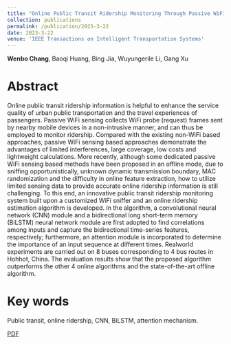 ```yaml
---
title: "Online Public Transit Ridership Monitoring Through Passive WiFi Sensing"
collection: publications
permalink: /publication/2023-3-22
date: 2023-3-22
venue: 'IEEE Transactions on Intelligent Transportation Systems'
---
```


**Wenbo Chang**, Baoqi Huang, Bing Jia, Wuyungerile Li, Gang Xu

# Abstract 

Online public transit ridership information is helpful to enhance the service quality of urban public transportation and the travel experiences of passengers. Passive WiFi sensing collects WiFi probe (request) frames sent by nearby mobile devices in a non-intrusive manner, and can thus be employed to monitor ridership. Compared with the existing non-WiFi based approaches, passive WiFi sensing based approaches demonstrate the advantages of limited interferences, large coverage, low costs and lightweight calculations. More recently, although some dedicated passive WiFi sensing based methods have been proposed in an offline mode, due to sniffing opportunistically, unknown dynamic transmission boundary, MAC randomization and the difficulty in online feature extraction, how to utilize limited sensing data to provide accurate online ridership information is still challenging. To this end, an innovative public transit ridership monitoring system built upon a customized WiFi sniffer and an online ridership estimation algorithm is developed. In the algorithm, a convolutional neural network (CNN) module and a bidirectional long short-term memory (BiLSTM) neural network module are first adopted to find correlations among inputs and capture the bidirectional time-series features, respectively; furthermore, an attention module is incorporated to determine the importance of an input sequence at different times. Realworld experiments are carried out on 8 buses corresponding to 4 bus routes in Hohhot, China. The evaluation results show that the proposed algorithm outperforms the other 4 online algorithms and the state-of-the-art offline algorithm.

# Key words

Public transit, online ridership, CNN, BiLSTM, attention mechanism.

[PDF](http://wbChang.github.io/files/paper20230322.pdf)
